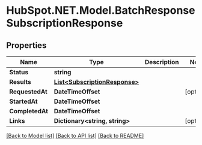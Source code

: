 # HubSpot.NET.Model.BatchResponseSubscriptionResponse

## Properties

Name | Type | Description | Notes
------------ | ------------- | ------------- | -------------
**Status** | **string** |  | 
**Results** | [**List&lt;SubscriptionResponse&gt;**](SubscriptionResponse.md) |  | 
**RequestedAt** | **DateTimeOffset** |  | [optional] 
**StartedAt** | **DateTimeOffset** |  | 
**CompletedAt** | **DateTimeOffset** |  | 
**Links** | **Dictionary&lt;string, string&gt;** |  | [optional] 

[[Back to Model list]](../README.md#documentation-for-models) [[Back to API list]](../README.md#documentation-for-api-endpoints) [[Back to README]](../README.md)

